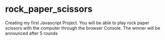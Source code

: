 # rock_paper_scissors
Creating my first Javascript Project. You will be able to play rock paper scissors with the computer through the browser Console. The winner will be announced after 5 rounds
